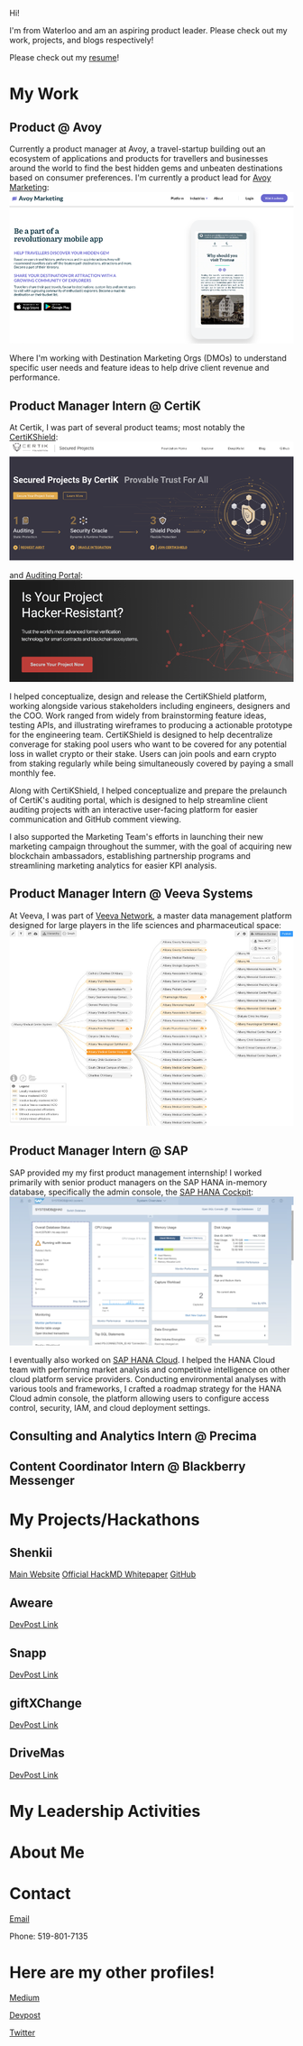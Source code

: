 
Hi!

I'm from Waterloo and am an aspiring product leader. Please check out my work, projects, and blogs respectively!

Please check out my [resume](https://drive.google.com/file/d/11OWM3LlUAfQQyrUg7pVngqHJA6Uwm-9e/view)!

# My Work
##
## Product @ Avoy
Currently a product manager at Avoy, a travel-startup building out an ecosystem of applications and products for travellers and businesses around the world to find the best hidden gems and unbeaten destinations based on consumer preferences.
I'm currently a product lead for [Avoy Marketing](https://partners.avoy.io):
![alt text](Assets/avoypartners.png)

Where I'm working with Destination Marketing Orgs (DMOs) to understand specific user needs and feature ideas to help drive client revenue and performance.

##
## Product Manager Intern @ CertiK
At Certik, I was part of several product teams; most notably the [CertiKShield](https://shield.certik.foundation/):
![alt text](Assets/shield.png)

and [Auditing Portal](https://certik.io/):
![alt text](Assets/audit.png)

I helped conceptualize, design and release the CertiKShield platform, working alongside various stakeholders including engineers, designers and the COO. Work ranged from widely from brainstorming feature ideas, testing APIs, and illustrating wireframes to producing a actionable prototype for the engineering team. CertiKShield is designed to help decentralize converage for staking pool users who want to be covered for any potential loss in wallet crypto or their stake. Users can join pools and earn crypto from staking regularly while being simultaneously covered by paying a small monthly fee.

Along with CertiKShield, I helped conceptualize and prepare the prelaunch of CertiK's auditing portal, which is designed to help streamline client auditing projects with an interactive user-facing platform for easier communication and GitHub comment viewing.

I also supported the Marketing Team's efforts in launching their new marketing campaign throughout the summer, with the goal of acquiring new blockchain ambassadors, establishing partnership programs and streamlining marketing analytics for easier KPI analysis.

##
## Product Manager Intern @ Veeva Systems
At Veeva, I was part of [Veeva Network](https://www.veeva.com/resources/veeva-network-product-brief/), a master data management platform designed for large players in the life sciences and pharmaceutical space:
![alt text](Assets/veeva_network.jpg)

##
## Product Manager Intern @ SAP
SAP provided my my first product management internship! I worked primarily with senior product managers on the SAP HANA in-memory database, specifically the admin console, the [SAP HANA Cockpit](https://help.sap.com/viewer/product/SAP_HANA_COCKPIT/2.12.0.0/en-US):
![alt text](Assets/sapcockpit.jpg)

I eventually also worked on [SAP HANA Cloud](https://www.sap.com/canada/products/hana/cloud.html). I helped the HANA Cloud team with performing market analysis and competitive intelligence on other cloud platform service providers. Conducting environmental analyses with various tools and frameworks, I crafted a roadmap strategy for the HANA Cloud admin console, the platform allowing users to configure access control, security, IAM, and cloud deployment settings.

##
## Consulting and Analytics Intern @ Precima

##
## Content Coordinator Intern @ Blackberry Messenger

##
# My Projects/Hackathons

##
## Shenkii
[Main Website](https://shenkii.com/)
[Official HackMD Whitepaper](https://hackmd.io/@teamshenkii/rJkW5u96L)
[GitHub](https://github.com/seykafu/Shenkii)

##
## Aweare
[DevPost Link](https://devpost.com/software/aweare-1i8ko2)

##
## Snapp
[DevPost Link](https://devpost.com/software/snapp-vctpoz)

##
## giftXChange
[DevPost Link](https://devpost.com/software/giftxchange-starterhacks-2019)

##
## DriveMas
[DevPost Link](https://devpost.com/software/drivemas)

##
# My Leadership Activities

##
# About Me

##
# Contact
[Email](mailto:kaseyfuwaterloo@gmail.com)

Phone: 519-801-7135

##
# Here are my other profiles!
[Medium](https://medium.com/@seykafu!)

[Devpost](https://devpost.com/seykafu)

[Twitter](https://twitter.com/Seykafu)
